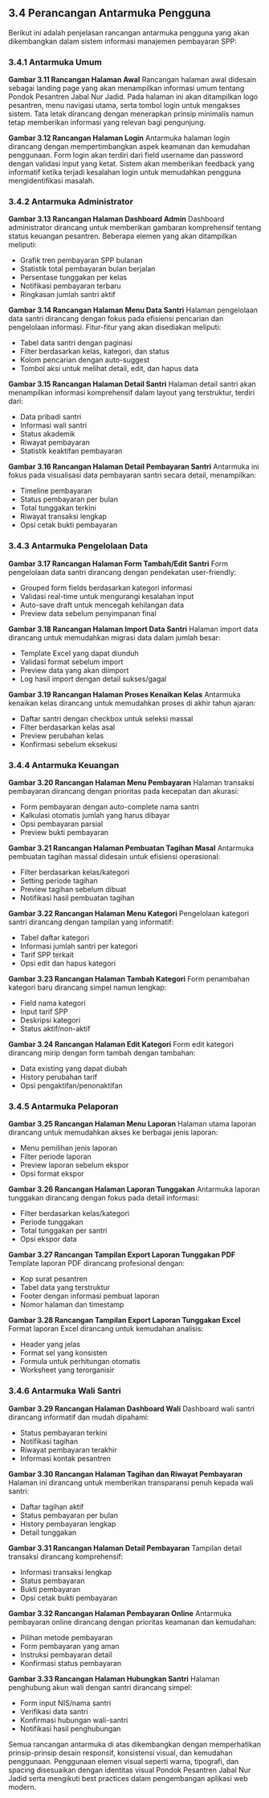 ## 3.4 Perancangan Antarmuka Pengguna

Berikut ini adalah penjelasan rancangan antarmuka pengguna yang akan dikembangkan dalam sistem informasi manajemen pembayaran SPP:

### 3.4.1 Antarmuka Umum

**Gambar 3.11 Rancangan Halaman Awal**
Rancangan halaman awal didesain sebagai landing page yang akan menampilkan informasi umum tentang Pondok Pesantren Jabal Nur Jadid. Pada halaman ini akan ditampilkan logo pesantren, menu navigasi utama, serta tombol login untuk mengakses sistem. Tata letak dirancang dengan menerapkan prinsip minimalis namun tetap memberikan informasi yang relevan bagi pengunjung.

**Gambar 3.12 Rancangan Halaman Login**
Antarmuka halaman login dirancang dengan mempertimbangkan aspek keamanan dan kemudahan penggunaan. Form login akan terdiri dari field username dan password dengan validasi input yang ketat. Sistem akan memberikan feedback yang informatif ketika terjadi kesalahan login untuk memudahkan pengguna mengidentifikasi masalah.

### 3.4.2 Antarmuka Administrator

**Gambar 3.13 Rancangan Halaman Dashboard Admin**
Dashboard administrator dirancang untuk memberikan gambaran komprehensif tentang status keuangan pesantren. Beberapa elemen yang akan ditampilkan meliputi:
- Grafik tren pembayaran SPP bulanan
- Statistik total pembayaran bulan berjalan
- Persentase tunggakan per kelas
- Notifikasi pembayaran terbaru
- Ringkasan jumlah santri aktif

**Gambar 3.14 Rancangan Halaman Menu Data Santri**
Halaman pengelolaan data santri dirancang dengan fokus pada efisiensi pencarian dan pengelolaan informasi. Fitur-fitur yang akan disediakan meliputi:
- Tabel data santri dengan paginasi
- Filter berdasarkan kelas, kategori, dan status
- Kolom pencarian dengan auto-suggest
- Tombol aksi untuk melihat detail, edit, dan hapus data

**Gambar 3.15 Rancangan Halaman Detail Santri**
Halaman detail santri akan menampilkan informasi komprehensif dalam layout yang terstruktur, terdiri dari:
- Data pribadi santri
- Informasi wali santri
- Status akademik
- Riwayat pembayaran
- Statistik keaktifan pembayaran

**Gambar 3.16 Rancangan Halaman Detail Pembayaran Santri**
Antarmuka ini fokus pada visualisasi data pembayaran santri secara detail, menampilkan:
- Timeline pembayaran
- Status pembayaran per bulan
- Total tunggakan terkini
- Riwayat transaksi lengkap
- Opsi cetak bukti pembayaran

### 3.4.3 Antarmuka Pengelolaan Data

**Gambar 3.17 Rancangan Halaman Form Tambah/Edit Santri**
Form pengelolaan data santri dirancang dengan pendekatan user-friendly:
- Grouped form fields berdasarkan kategori informasi
- Validasi real-time untuk mengurangi kesalahan input
- Auto-save draft untuk mencegah kehilangan data
- Preview data sebelum penyimpanan final

**Gambar 3.18 Rancangan Halaman Import Data Santri**
Halaman import data dirancang untuk memudahkan migrasi data dalam jumlah besar:
- Template Excel yang dapat diunduh
- Validasi format sebelum import
- Preview data yang akan diimport
- Log hasil import dengan detail sukses/gagal

**Gambar 3.19 Rancangan Halaman Proses Kenaikan Kelas**
Antarmuka kenaikan kelas dirancang untuk memudahkan proses di akhir tahun ajaran:
- Daftar santri dengan checkbox untuk seleksi massal
- Filter berdasarkan kelas asal
- Preview perubahan kelas
- Konfirmasi sebelum eksekusi

### 3.4.4 Antarmuka Keuangan

**Gambar 3.20 Rancangan Halaman Menu Pembayaran**
Halaman transaksi pembayaran dirancang dengan prioritas pada kecepatan dan akurasi:
- Form pembayaran dengan auto-complete nama santri
- Kalkulasi otomatis jumlah yang harus dibayar
- Opsi pembayaran parsial
- Preview bukti pembayaran

**Gambar 3.21 Rancangan Halaman Pembuatan Tagihan Masal**
Antarmuka pembuatan tagihan massal didesain untuk efisiensi operasional:
- Filter berdasarkan kelas/kategori
- Setting periode tagihan
- Preview tagihan sebelum dibuat
- Notifikasi hasil pembuatan tagihan

**Gambar 3.22 Rancangan Halaman Menu Kategori**
Pengelolaan kategori santri dirancang dengan tampilan yang informatif:
- Tabel daftar kategori
- Informasi jumlah santri per kategori
- Tarif SPP terkait
- Opsi edit dan hapus kategori

**Gambar 3.23 Rancangan Halaman Tambah Kategori**
Form penambahan kategori baru dirancang simpel namun lengkap:
- Field nama kategori
- Input tarif SPP
- Deskripsi kategori
- Status aktif/non-aktif

**Gambar 3.24 Rancangan Halaman Edit Kategori**
Form edit kategori dirancang mirip dengan form tambah dengan tambahan:
- Data existing yang dapat diubah
- History perubahan tarif
- Opsi pengaktifan/penonaktifan

### 3.4.5 Antarmuka Pelaporan

**Gambar 3.25 Rancangan Halaman Menu Laporan**
Halaman utama laporan dirancang untuk memudahkan akses ke berbagai jenis laporan:
- Menu pemilihan jenis laporan
- Filter periode laporan
- Preview laporan sebelum ekspor
- Opsi format ekspor

**Gambar 3.26 Rancangan Halaman Laporan Tunggakan**
Antarmuka laporan tunggakan dirancang dengan fokus pada detail informasi:
- Filter berdasarkan kelas/kategori
- Periode tunggakan
- Total tunggakan per santri
- Opsi ekspor data

**Gambar 3.27 Rancangan Tampilan Export Laporan Tunggakan PDF**
Template laporan PDF dirancang profesional dengan:
- Kop surat pesantren
- Tabel data yang terstruktur
- Footer dengan informasi pembuat laporan
- Nomor halaman dan timestamp

**Gambar 3.28 Rancangan Tampilan Export Laporan Tunggakan Excel**
Format laporan Excel dirancang untuk kemudahan analisis:
- Header yang jelas
- Format sel yang konsisten
- Formula untuk perhitungan otomatis
- Worksheet yang terorganisir

### 3.4.6 Antarmuka Wali Santri

**Gambar 3.29 Rancangan Halaman Dashboard Wali**
Dashboard wali santri dirancang informatif dan mudah dipahami:
- Status pembayaran terkini
- Notifikasi tagihan
- Riwayat pembayaran terakhir
- Informasi kontak pesantren

**Gambar 3.30 Rancangan Halaman Tagihan dan Riwayat Pembayaran**
Halaman ini dirancang untuk memberikan transparansi penuh kepada wali santri:
- Daftar tagihan aktif
- Status pembayaran per bulan
- History pembayaran lengkap
- Detail tunggakan

**Gambar 3.31 Rancangan Halaman Detail Pembayaran**
Tampilan detail transaksi dirancang komprehensif:
- Informasi transaksi lengkap
- Status pembayaran
- Bukti pembayaran
- Opsi cetak bukti pembayaran

**Gambar 3.32 Rancangan Halaman Pembayaran Online**
Antarmuka pembayaran online dirancang dengan prioritas keamanan dan kemudahan:
- Pilihan metode pembayaran
- Form pembayaran yang aman
- Instruksi pembayaran detail
- Konfirmasi status pembayaran

**Gambar 3.33 Rancangan Halaman Hubungkan Santri**
Halaman penghubung akun wali dengan santri dirancang simpel:
- Form input NIS/nama santri
- Verifikasi data santri
- Konfirmasi hubungan wali-santri
- Notifikasi hasil penghubungan

Semua rancangan antarmuka di atas dikembangkan dengan memperhatikan prinsip-prinsip desain responsif, konsistensi visual, dan kemudahan penggunaan. Penggunaan elemen visual seperti warna, tipografi, dan spacing disesuaikan dengan identitas visual Pondok Pesantren Jabal Nur Jadid serta mengikuti best practices dalam pengembangan aplikasi web modern.
